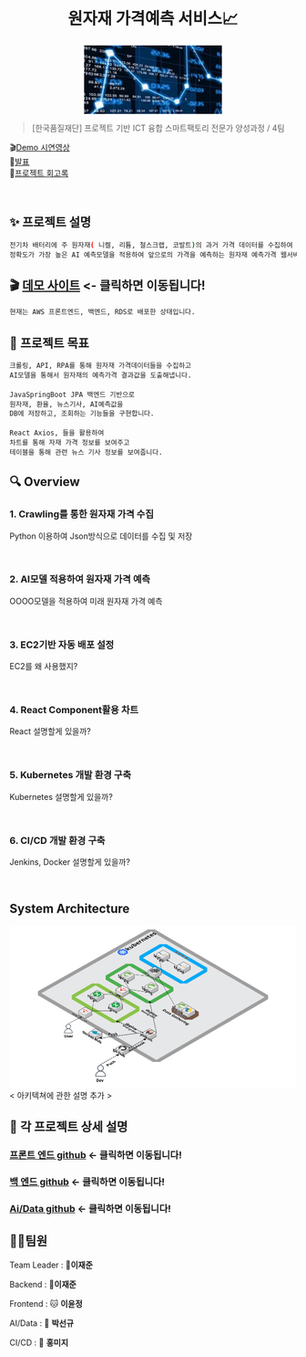 <h1 align="center">원자재 가격예측 서비스📈</h1>


<center>
    <img src="./img/img1.jpg"  style="zoom:76%;" align="center"/>
</center>



> [한국품질재단] 프로젝트 기반 ICT 융합 스마트팩토리 전문가 양성과정 / 4팀


🎬[Demo 시연영상](https://www.youtube.com/watch?v=dhMrKTwNI8U&lc=UgzCJR3WxkvsckRyyO94AaABAg&ab_channel=%EB%94%B0%EB%9D%BC%ED%95%98%EB%A9%B4%EC%84%9C%EB%B0%B0%EC%9A%B0%EB%8A%94IT)   
🎤[발표](https://www.youtube.com/watch?v=dhMrKTwNI8U&lc=UgzCJR3WxkvsckRyyO94AaABAg&ab_channel=%EB%94%B0%EB%9D%BC%ED%95%98%EB%A9%B4%EC%84%9C%EB%B0%B0%EC%9A%B0%EB%8A%94IT)  
📃[프로젝트 회고록](블로그주소) 

<br>

## ✨ 프로젝트 설명

```sh
전기차 배터리에 주 원자재( 니켈, 리튬, 철스크랩, 코발트)의 과거 가격 데이터를 수집하여
정확도가 가장 높은 AI 예측모델을 적용하여 앞으로의 가격을 예측하는 원자재 예측가격 웹서비스를 제공합니다. 
```

## 🎬 [데모 사이트](http://3.39.23.184/) <- 클릭하면 이동됩니다!
```sh
현재는 AWS 프론트엔드, 백엔드, RDS로 배포한 상태입니다.
``````


## 📌 프로젝트 목표

```sh
크롤링, API, RPA를 통해 원자재 가격데이터들을 수집하고
AI모델을 통해서 원자재의 예측가격 결과값을 도출해냅니다.

JavaSpringBoot JPA 백엔드 기반으로
원자재, 환율, 뉴스기사, AI예측값을
DB에 저장하고, 조회하는 기능들을 구현합니다.

React Axios, 들을 활용하여
차트를 통해 자재 가격 정보를 보여주고
테이블을 통해 관련 뉴스 기사 정보를 보여줍니다.
```


## 🔍 Overview

### 1. Crawling를 통한 원자재 가격 수집

Python 이용하여 Json방식으로 데이터를 수집 및 저장 

<br>

### 2. AI모델 적용하여 원자재 가격 예측

OOOO모델을 적용하여 미래 원자재 가격 예측

<br>

### 3. EC2기반 자동 배포 설정

EC2를 왜 사용했지?

<br>

### 4. React Component활용 차트 

React 설명할게 있을까?

<br>

### 5. Kubernetes 개발 환경 구축 

Kubernetes 설명할게 있을까?

<br>

### 6. CI/CD 개발 환경 구축 

Jenkins, Docker 설명할게 있을까?

<br>


## System Architecture

<center>
    <img src="./img/아키텍쳐구조도.png" />
</center>
< 아키텍쳐에 관한 설명 추가 >
<br>


## 🔧 각 프로젝트 상세 설명

### [프론트 엔드 github](https://github.com/Resource-Predicters/Front_End) <- 클릭하면 이동됩니다!

### [백 엔드 github](https://github.com/Resource-Predicters/Back_End) <- 클릭하면 이동됩니다!

### [Ai/Data github](https://github.com/Resource-Predicters/Data) <- 클릭하면 이동됩니다!



## 🤼‍♂️팀원

Team Leader : 🐯**이재준**

Backend : 🐯**이재준**

Frontend : 🐱 **이윤정**

AI/Data : 🦁 **박선규**

CI/CD : 🐹 **홍미지**
